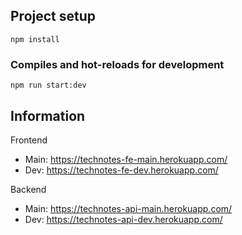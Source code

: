 ## Project setup
```
npm install
```

### Compiles and hot-reloads for development
```
npm run start:dev
```

## Information
Frontend
- Main: https://technotes-fe-main.herokuapp.com/
- Dev: https://technotes-fe-dev.herokuapp.com/

Backend
- Main: https://technotes-api-main.herokuapp.com/
- Dev: https://technotes-api-dev.herokuapp.com/